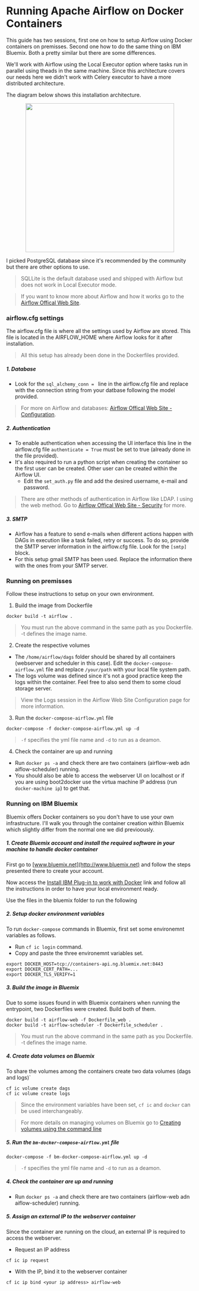 # Running Apache Airflow on Docker Containers

This guide has two sessions, first one on how to setup Airflow using Docker containers on premisses. Second one how to do the same thing on IBM Bluemix. Both a pretty similar but there are some differences.

We'll work with Airflow using the Local Executor option where tasks run in parallel using theads in the same machine. Since this architecture covers our needs here we didn't work with Celery executor to have a more distributed architecture.

The diagram below shows this installation architecture.
<div style="text-align:center"><img src="https://lh4.googleusercontent.com/4GveF69OxQUH2r-5hTWAM-1AEfWOcuxQPbqcaGCPGKr5GtPyhs3Qbb9BFXoJLL0lGrk39d0W3AzXB9g=w2560-h1310-rw" width="400"></div>

I picked PostgreSQL database since it's recommended by the community but there are other options to use.
> SQLLite is the default database used and shipped with Airflow but does not work in Local Executor mode.

> If you want to know more about Airflow and how it works go to the [Airflow Offical Web Site](https://airflow.incubator.apache.org/).

### airflow.cfg settings
The airflow.cfg file is where all the settings used by Airflow are stored. This file is located in the AIRFLOW_HOME where Airflow looks for it after installation.
> All this setup has already been done in the Dockerfiles provided.

##### 1. Database
* Look for the `sql_alchemy_conn = ` line in the airflow.cfg file and replace with the connection string from your datbase following the model provided.
> For more on Airflow and databases: [Airflow Offical Web Site - Configuration](https://airflow.incubator.apache.org/configuration.html).

##### 2. Authentication
* To enable authentication when accessing the UI interface this line in the airflow.cfg file `authenticate = True` must be set to true (already done in the file provided).
* It's also required to run a python script when creating the container so the first user can be created. Other user can be created within the Airflow UI.
  * Edit the `set_auth.py` file and add the desired username, e-mail and password.
> There are other methods of authentication in Airflow like LDAP. I using the web method. Go to [Airflow Offical Web Site - Security](https://airflow.incubator.apache.org/security.html) for more.

##### 3. SMTP
* Airflow has a feature to send e-mails when different actions happen with DAGs in execution like a task failed, retry or success. To do so, provide the SMTP server information in the airflow.cfg file. Look for the `[smtp]` block.
* For this setup gmail SMTP has been used. Replace the information there with the ones from your SMTP server.


### Running on premisses
Follow these instructions to setup on your own environment.

1. Build the image from Dockerfile
```
docker build -t airflow .
```
> You must run the above command in the same path as you Dockerfile.
> -t defines the image name.

2. Create the respective volumes
* The `/home/airflow/dags` folder should be shared by all containers (webserver and scheduler in this case). Edit the `docker-compose-airflow.yml` file and replace `/your/path` with your local file system path.
* The logs volume was defined since it's not a good practice keep the logs within the container. Feel free to also send them to some cloud storage server.
>View the Logs session in the Airflow Web Site Configuration page for more information.

3. Run the `docker-compose-airflow.yml` file
```
docker-compose -f docker-compose-airflow.yml up -d
```
> `-f` specifies the yml file name and `-d` to run as a deamon.

4. Check the container are up and running
* Run `docker ps -a` and check there are two containers (airflow-web adn aiflow-scheduler) running.
* You should also be able to access the webserver UI on localhost or if you are using boot2docker use the virtua machine IP address (run `docker-machine ip`) to get that.

### Running on IBM Bluemix

Bluemix offers Docker containers so you don't have to use your own infrastructure.
I'll walk you through the container creation within Bluemix which slightly differ from the normal one we did previoously.

##### 1. Create Bluemix account and install the required software in your machine to handle docker container
First go to [www.bluemix.net](http://www.bluemix.net) and follow the steps presented there to create your account.

Now access the [Install IBM Plug-in to work with Docker](https://console.ng.bluemix.net/docs/containers/container_cli_cfic_install.html) link and follow all the instructions in order to have your local environment ready.

Use the files in the bluemix folder to run the following

##### 2. Setup docker environment variables
To run `docker-compose` commands in Bluemix, first set some environemnt variables as follows.
* Run `cf ic login` command.
* Copy and paste the three environemnt variables set.
```
export DOCKER_HOST=tcp://containers-api.ng.bluemix.net:8443
export DOCKER_CERT_PATH=...
export DOCKER_TLS_VERIFY=1
```

##### 3. Build the image in Bluemix
Due to some issues found in with Bluemix containers when running the entrypoint, two Dockerfiles were created.
Build both of them.
```
docker build -t airflow-web -f Dockerfile_web .
docker build -t airflow-scheduler -f Dockerfile_scheduler .
```
> You must run the above command in the same path as you Dockerfile.
> -t defines the image name.

##### 4. Create data volumes on Bluemix

To share the volumes among the containers create two data volumes (dags and logs)`
```
cf ic volume create dags
cf ic volume create logs
```
> Since the environment variables have been set, `cf ic` and `docker` can be used interchangeably.

> For more details on managing volumes on Bluemix go to [Creating volumes using the command line](https://console.ng.bluemix.net/docs/containers/container_volumes_cli.html)

##### 5. Run the `bm-docker-compose-airflow.yml` file
```
docker-compose -f bm-docker-compose-airflow.yml up -d
```
> `-f` specifies the yml file name and `-d` to run as a deamon.

##### 4. Check the container are up and running
* Run `docker ps -a` and check there are two containers (airflow-web adn aiflow-scheduler) running.

##### 5. Assign an external IP to the webserver container
Since the container are running on the cloud, an external IP is required to access the webserver.
* Request an IP address
```
cf ic ip request
```
* With the IP, bind it to the webserver container
```
cf ic ip bind <your ip address> airflow-web
```
